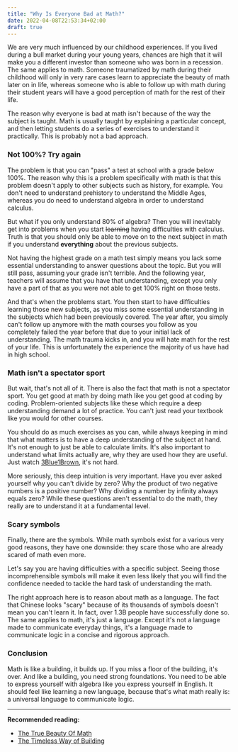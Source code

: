 ```yaml
---
title: "Why Is Everyone Bad at Math?"
date: 2022-04-08T22:53:34+02:00
draft: true
---
```


We are very much influenced by our childhood experiences. If you lived during a bull market during your young years, chances are high that it will make you a different investor than someone who was born in a recession. The same applies to math. Someone traumatized by math during their childhood will only in very rare cases learn to appreciate the beauty of math later on in life, whereas someone who is able to follow up with math during their student years will have a good perception of math for the rest of their life.

The reason why everyone is bad at math isn't because of the way the subject is taught. Math is usually taught by explaining a particular concept, and then letting students do a series of exercises to understand it practically. This is probably not a bad approach.

### Not 100%? Try again

The problem is that you can "pass" a test at school with a grade below 100%. The reason why this is a problem specifically with math is that this problem doesn't apply to other subjects such as history, for example. You don't need to understand prehistory to understand the Middle Ages, whereas you do need to understand algebra in order to understand calculus.

But what if you only understand 80% of algebra? Then you will inevitably get into problems when you start ~~learning~~ having difficulties with calculus. Truth is that you should only be able to move on to the next subject in math if you understand **everything** about the previous subjects.

Not having the highest grade on a math test simply means you lack some essential understanding to answer questions about the topic. But you will still pass, assuming your grade isn't terrible. And the following year, teachers will assume that you have that understanding, except you only have a part of that as you were not able to get 100% right on those tests.

And that's when the problems start. You then start to have difficulties learning those new subjects, as you miss some essential understanding in the subjects which had been previously covered. The year after, you simply can't follow up anymore with the math courses you follow as you completely failed the year before that due to your initial lack of understanding. The math trauma kicks in, and you will hate math for the rest of your life. This is unfortunately the experience the majority of us have had in high school.

### Math isn't a spectator sport

But wait, that's not all of it. There is also the fact that math is not a spectator sport. You get good at math by doing math like you get good at coding by coding. Problem-oriented subjects like these which require a deep understanding demand a lot of practice. You can't just read your textbook like you would for other courses.

You should do as much exercises as you can, while always keeping in mind that what matters is to have a deep understanding of the subject at hand. It's not enough to just be able to calculate limits. It's also important to understand what limits actually are, why they are used how they are useful. Just watch [3Blue1Brown](https://www.youtube.com/playlist?list=PLZHQObOWTQDMsr9K-rj53DwVRMYO3t5Yr), it's not hard.

More seriously, this deep intuition is very important. Have you ever asked yourself why you can't divide by zero? Why the product of two negative numbers is a positive number? Why dividing a number by infinity always equals zero? While these questions aren't essential to do the math, they really are to understand it at a fundamental level.

### Scary symbols

Finally, there are the symbols. While math symbols exist for a various very good reasons, they have one downside: they scare those who are already scared of math even more.

Let's say you are having difficulties with a specific subject. Seeing those incomprehensible symbols will make it even less likely that you will find the confidence needed to tackle the hard task of understanding the math.

The right approach here is to reason about math as a language. The fact that Chinese looks "scary" because of its thousands of symbols doesn't mean you can't learn it. In fact, over 1.3B people have successfully done so. The same applies to math, it's just a language. Except it's not a language made to communicate everyday things, it's a language made to communicate logic in a concise and rigorous approach.

### Conclusion

Math is like a building, it builds up. If you miss a floor of the building, it's over. And like a building, you need strong foundations. You need to be able to express yourself with algebra like you express yourself in English. It should feel like learning a new language, because that's what math really is: a universal language to communicate logic.

---

**Recommended reading:**

-   [The True Beauty Of Math](https://www.amazon.com/True-Beauty-Math-Foundations/dp/1512065919)
-   [The Timeless Way of Building](https://www.amazon.com/Timeless-Way-Building-Christopher-Alexander/dp/0195024028)
